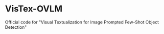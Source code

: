 # VisTex-OVLM
Official code for "Visual Textualization for Image Prompted Few-Shot Object Detection"
